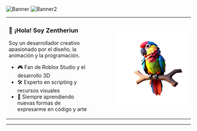 ![Banner](https://raw.githubusercontent.com/Zentheriun/Zentheriun/main/Resources/.GIFs/Animation%2001.gif)
![Banner2](https://raw.githubusercontent.com/Zentheriun/Zentheriun/main/Resources/.GIFs/Animation%2002.gif)

<table>
  <tr>
    <td valign="top">
      <h3>👋 ¡Hola! Soy Zentheriun</h3>
      <p>Soy un desarrollador creativo apasionado por el diseño, la animación y la programación.</p>
      <ul>
        <li>🎮 Fan de Roblox Studio y el desarrollo 3D</li>
        <li>🛠️ Experto en scripting y recursos visuales</li>
        <li>🌱 Siempre aprendiendo nuevas formas de expresarme en código y arte</li>
      </ul>
    </td>
    <td width="260" align="right">
      <img src="https://github.com/Zentheriun/Zentheriun/blob/main/Resources/.IMGs/Parrot.png?raw=true" alt="Parrot" width="200"/>
    </td>
  </tr>
</table>

---
